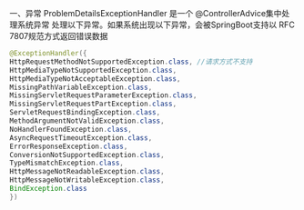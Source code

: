  一、异常
ProblemDetailsExceptionHandler 是一个 @ControllerAdvice集中处理系统异常
处理以下异常。如果系统出现以下异常，会被SpringBoot支持以 RFC 7807规范方式返回错误数据

```java
@ExceptionHandler({
HttpRequestMethodNotSupportedException.class, //请求方式不支持
HttpMediaTypeNotSupportedException.class,
HttpMediaTypeNotAcceptableException.class,
MissingPathVariableException.class,
MissingServletRequestParameterException.class,
MissingServletRequestPartException.class,
ServletRequestBindingException.class,
MethodArgumentNotValidException.class,
NoHandlerFoundException.class,
AsyncRequestTimeoutException.class,
ErrorResponseException.class,
ConversionNotSupportedException.class,
TypeMismatchException.class,
HttpMessageNotReadableException.class,
HttpMessageNotWritableException.class,
BindException.class
})
```

